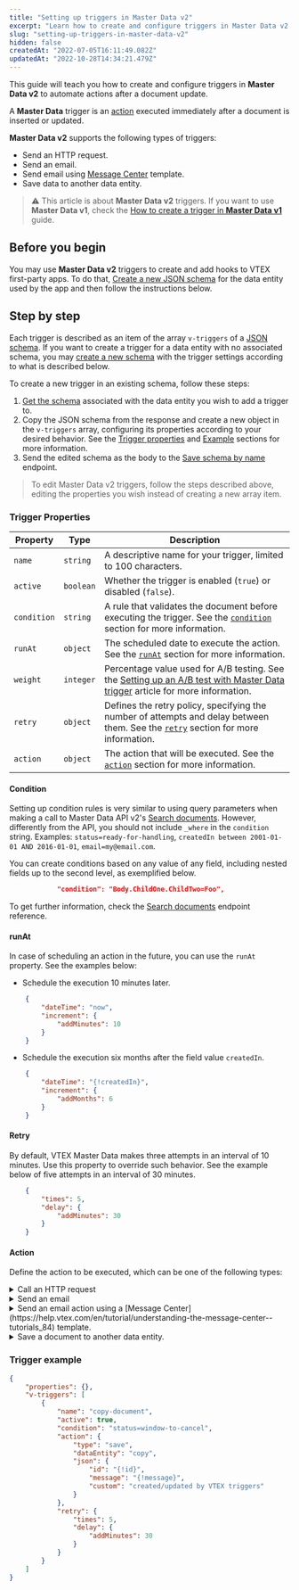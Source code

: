 ```yaml
---
title: "Setting up triggers in Master Data v2"
excerpt: "Learn how to create and configure triggers in Master Data v2 to automate actions after a document update."
slug: "setting-up-triggers-in-master-data-v2"
hidden: false
createdAt: "2022-07-05T16:11:49.082Z"
updatedAt: "2022-10-28T14:34:21.479Z"
---
```


This guide will teach you how to create and configure triggers in **Master Data v2** to automate actions after a document update. 

A **Master Data** trigger is an [action](#action) executed immediately after a document is inserted or updated.

**Master Data v2** supports the following types of triggers:

- Send an HTTP request.
- Send an email.
- Send email using [Message Center](https://help.vtex.com/en/tutorial/understanding-the-message-center--tutorials_84) template.
- Save data to another data entity.

> ⚠️ This article is about **Master Data v2** triggers. If you want to use **Master Data v1**, check the [How to create a trigger in **Master Data v1**](https://help.vtex.com/en/tutorial/creating-trigger-in-master-data--tutorials_1270) guide.

## Before you begin

You may use **Master Data v2** triggers to create and add hooks to VTEX first-party apps. To do that, [Create a new JSON schema](https://developers.vtex.com/docs/api-reference/master-data-api-v2#put-/api/dataentities/-dataEntityName-/schemas/-schemaName-) for the data entity used by the app and then follow the instructions below.

## Step by step

Each trigger is described as an item of the array `v-triggers` of a [JSON schema](https://developers.vtex.com/vtex-rest-api/docs/master-data-schema-lifecycle). If you want to create a trigger for a data entity with no associated schema, you may [create a new schema](https://developers.vtex.com/docs/api-reference/master-data-api-v2#put-/api/dataentities/-dataEntityName-/schemas/-schemaName-) with the trigger settings according to what is described below. 

To create a new trigger in an existing schema, follow these steps:

1. [Get the schema](https://developers.vtex.com/docs/api-reference/master-data-api-v2#get-/api/dataentities/-dataEntityName-/schemas/-schemaName-) associated with the data entity you wish to add a trigger to.
2. Copy the JSON schema from the response and create a new object in the `v-triggers` array, configuring its properties according to your desired behavior. See the [Trigger properties](#trigger-properties) and [Example](#trigger-example) sections for more information.
3. Send the edited schema as the body to the [Save schema by name](https://developers.vtex.com/docs/api-reference/master-data-api-v2#put-/api/dataentities/-dataEntityName-/schemas/-schemaName-) endpoint.

> To edit Master Data v2 triggers, follow the steps described above, editing the properties you wish instead of creating a new array item.

### Trigger Properties

| Property  | Type | Description                                  |
|-----------|------|---------------------------------------------|
| `name`      |`string`| A descriptive name for your trigger, limited to 100 characters. |
| `active`    | `boolean`| Whether the trigger is enabled (`true`) or disabled (`false`). |
| `condition` | `string` | A rule that validates the document before executing the trigger. See the [`condition`](#condition) section for more information. |
| `runAt`     | `object` | The scheduled date to execute the action. See the [`runAt`](#runAt) section for more information.    |
| `weight`    |`integer` | Percentage value used for A/B testing. See the [Setting up an A/B test with Master Data trigger](https://help.vtex.com/en/tutorial/setting-up-a-b-test--4xFzBMHYty6gmEosWGWMC0) article for more information.|
| `retry`     | `object` | Defines the retry policy, specifying the number of attempts and delay between them. See the [`retry`](#retry) section for more information.        |
| `action`    | `object` | The action that will be executed. See the [`action`](#action) section for more information.                 |

#### Condition

Setting up condition rules is very similar to using query parameters when making a call to Master Data API v2's [Search documents](https://developers.vtex.com/docs/api-reference/master-data-api-v2#get-/api/dataentities/-dataEntityName-/search). However, differently from the API, you should not include `_where` in the `condition` string. Examples: `status=ready-for-handling`, `createdIn between 2001-01-01 AND 2016-01-01`, `email=my@email.com`.

You can create conditions based on any value of any field, including nested fields up to the second level, as exemplified below.

```json
            "condition": "Body.ChildOne.ChildTwo=Foo",
```

To get further information, check the [Search documents](https://developers.vtex.com/docs/api-reference/master-data-api-v2#get-/api/dataentities/-dataEntityName-/search) endpoint reference.

#### runAt

In case of scheduling an action in the future, you can use the `runAt` property. See the examples below:

- Schedule the execution 10 minutes later.

```json
    {
    	"dateTime": "now",
    	"increment": {
    		"addMinutes": 10
    	}
    }
```

- Schedule the execution six months after the field value `createdIn`.

```json
    {
    	"dateTime": "{!createdIn}",
    	"increment": {
    		"addMonths": 6
    	}
    }
```

#### Retry

By default, VTEX Master Data makes three attempts in an interval of 10 minutes. Use this property to override such behavior. See the example below of five attempts in an interval of 30 minutes.

```json
    {
    	"times": 5,
    	"delay": {
    		"addMinutes": 30
    	}
    }
```

#### Action

Define the action to be executed, which can be one of the following types:  

<details>
<summary>Call an HTTP request</summary>

```json
    {
    	"type": "http",
    	"uri": "http://mydomain.com/api/test",
    	"method": "POST",
    	"headers": {
    		"content-type": "application/json"
    	},
    	"body": {
    		"id": "{!id}",
    		"test": "TestValue",
    		"count": 25
    	}
    }
```

</details>

<details>
<summary>Send an email</summary>
    
```json
{
    "type": "email",
    "provider": "default",
    "subject": "My email with VTEX Master Data",
    "to": [
        "{!email}",
        "test@email.com"
    ],
    "bcc": [
        "myemail@test.com"
    ],
    "replyTo": "noreply@company.com",
    "body": "My email with document {!id}."
}
```

</details>

<details>
<summary>Send an email action using a [Message Center](https://help.vtex.com/en/tutorial/understanding-the-message-center--tutorials_84) template.</summary>

```json
    {
        "type": "t-email",
        "template": "template-name",
        "provider": "default",
        "subject": "My template email with VTEX Master Data",
        "to": [
            "{!email}",
            "test@email.com"
        ],
        "bcc": [
            "myemail@test.com"
        ],
        "replyTo": "noreply@company.com",
         "body": {
                        "firstName": "{firstName}",
                        "email": "{email}",
                        "id": "{!id}",
                        "clientName": "{!clientProfileData.firstName} {!clientProfileData.lastName}",
                        "ownerListName": "{!customData.customApps[0].fields.ownerListName}",
                        "ownerListEmail": "{!customData.customApps[0].fields.ownerListEmail}",
                        "items": "{!items}",
                        "openTextField": "{!openTextField.value}"
                    }
    }
```

</details>

<details>
<summary>Save a document to another data entity.</summary>
    
```json
    {
    	"type": "save",
    	"dataEntity": "copy",
    	"json": {
    		"id": "{!id}",
    		"message": "{!message}",
    		"custom": "created/updated by VTEX Master Data triggers"
    	}
    }
```

</details>

### Trigger example

```json
{
    "properties": {},
    "v-triggers": [
        {
            "name": "copy-document",
            "active": true,
            "condition": "status=window-to-cancel",
            "action": {
                "type": "save",
                "dataEntity": "copy",
                "json": {
                    "id": "{!id}",
                    "message": "{!message}",
                    "custom": "created/updated by VTEX triggers"
                }
            },
            "retry": {
                "times": 5,
                "delay": {
                    "addMinutes": 30
                }
            }
        }
    ]
}
```
